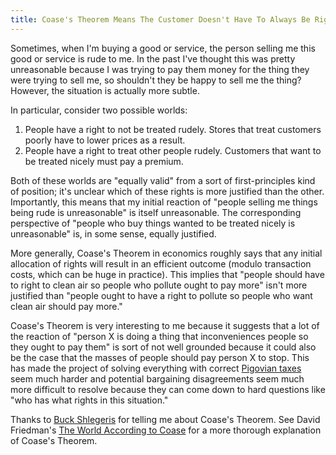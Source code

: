 ```yaml
---
title: Coase's Theorem Means The Customer Doesn't Have To Always Be Right
---
```


Sometimes, when I'm buying a good or service, the person selling me this good or service is rude to me. In the past I've thought this was pretty unreasonable because I was trying to pay them money for the thing they were trying to sell me, so shouldn't they be happy to sell me the thing? However, the situation is actually more subtle.

In particular, consider two possible worlds:

1. People have a right to not be treated rudely. Stores that treat customers poorly have to lower prices as a result.
2. People have a right to treat other people rudely. Customers that want to be treated nicely must pay a premium.

Both of these worlds are "equally valid" from a sort of first-principles kind of position; it's unclear which of these rights is more justified than the other. Importantly, this means that my initial reaction of "people selling me things being rude is unreasonable" is itself unreasonable. The corresponding perspective of "people who buy things wanted to be treated nicely is unreasonable" is, in some sense, equally justified.

More generally, Coase's Theorem in economics roughly says that any initial allocation of rights will result in an efficient outcome (modulo transaction costs, which can be huge in practice). This implies that "people should have to right to clean air so people who pollute ought to pay more" isn't more justified than "people ought to have a right to pollute so people who want clean air should pay more."

Coase's Theorem is very interesting to me because it suggests that a lot of the reaction of "person X is doing a thing that inconveniences people so they ought to pay them" is sort of not well grounded because it could also be the case that the masses of people should pay person X to stop. This has made the project of solving everything with correct [Pigovian taxes](https://en.wikipedia.org/wiki/Pigovian_tax) seem much harder and potential bargaining disagreements seem much more difficult to resolve because they can come down to hard questions like "who has what rights in this situation."

Thanks to [Buck Shlegeris](https://shlegeris.com/) for telling me about Coase's Theorem. See David Friedman's [The World According to Coase](http://www.daviddfriedman.com/Academic/Coase_World.html) for a more thorough explanation of Coase's Theorem.